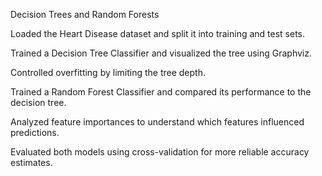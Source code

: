 Decision Trees and Random Forests

Loaded the Heart Disease dataset and split it into training and test sets.

Trained a Decision Tree Classifier and visualized the tree using Graphviz.

Controlled overfitting by limiting the tree depth.

Trained a Random Forest Classifier and compared its performance to the decision tree.

Analyzed feature importances to understand which features influenced predictions.

Evaluated both models using cross-validation for more reliable accuracy estimates.
